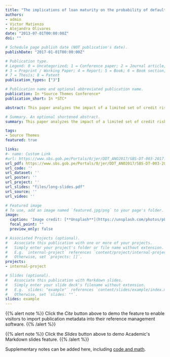 ```yaml
---
title: "The implications of loan maturity on the probability of default: evidence from Peruvian long-term loans"
authors:
- admin
- Victor Matienzo
- Alejandra Olivares
date: "2013-07-01T00:00:00Z"
doi: ""

# Schedule page publish date (NOT publication's date).
publishDate: "2017-01-01T00:00:00Z"

# Publication type.
# Legend: 0 = Uncategorized; 1 = Conference paper; 2 = Journal article;
# 3 = Preprint / Working Paper; 4 = Report; 5 = Book; 6 = Book section;
# 7 = Thesis; 8 = Patent
publication_types: ["3"]

# Publication name and optional abbreviated publication name.
publication: In *Source Themes Conference*
publication_short: In *STC*

abstract: This paper analyzes the impact of a limited set of credit risk drivers (collateral and number of bank-debtor relationships) on long-term loans, and evaluates the effect of loan maturity on the probability of default (PD). In our estimates, we treat households and firms separately and include variables that reflect repayment ability, debtor characteristics, loan conditions, and macroeconomic factors as controls. Our dataset includes more than twenty-six million loans granted by Peruvian financial institutions for the period 2012-2016. Using a set of logit models, we find evidence of a positive correlation between loan maturity and the PD for firms and households. Overall, credit risk drivers appear as heterogeneous when different loan maturities are considered. Furthermore, our results suggest that the impact of collateral on the PD is negative for firm loans, but positive for household loans, while the number of bank-debtor relationships has a positive impact among all models estimated. These findings can ultimately result in policy actions to mitigate the scarcity of long-term loans in the country

# Summary. An optional shortened abstract.
summary: This paper analyzes the impact of a limited set of credit risk drivers (collateral and number of bank-debtor relationships) on long-term loans, and evaluates the effect of loan maturity on the probability of default (PD).

tags:
- Source Themes
featured: true

links:
#- name: Custom Link
#url: https://www.sbs.gob.pe/Portals/0/jer/DDT_ANO2017/SBS-DT-003-2017.pdf?ver=2018-02-08-124240-620
url_pdf: https://www.sbs.gob.pe/Portals/0/jer/DDT_ANO2017/SBS-DT-003-2017.pdf?ver=2018-02-08-124240-620
url_code: ''
url_dataset: ''
url_poster: ''
url_project: ''
url_slides: "files/long-slides.pdf"
url_source: ''
url_video: ''

# Featured image
# To use, add an image named `featured.jpg/png` to your page's folder. 
image:
  caption: 'Image credit: [**Unsplash**](https://unsplash.com/photos/pLCdAaMFLTE)'
  focal_point: ""
  preview_only: false

# Associated Projects (optional).
#   Associate this publication with one or more of your projects.
#   Simply enter your project's folder or file name without extension.
#   E.g. `internal-project` references `content/project/internal-project/index.md`.
#   Otherwise, set `projects: []`.
projects:
- internal-project

# Slides (optional).
#   Associate this publication with Markdown slides.
#   Simply enter your slide deck's filename without extension.
#   E.g. `slides: "example"` references `content/slides/example/index.md`.
#   Otherwise, set `slides: ""`.
slides: example
---
```


{{% alert note %}}
Click the *Cite* button above to demo the feature to enable visitors to import publication metadata into their reference management software.
{{% /alert %}}

{{% alert note %}}
Click the *Slides* button above to demo Academic's Markdown slides feature.
{{% /alert %}}

Supplementary notes can be added here, including [code and math](https://sourcethemes.com/academic/docs/writing-markdown-latex/).

